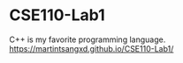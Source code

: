 # CSE110-Lab1
C++ is my favorite programming language.
https://martintsangxd.github.io/CSE110-Lab1/
